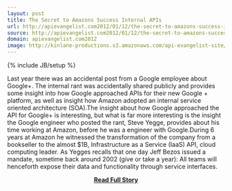 ```yaml
---
layout: post
title: The Secret to Amazons Success Internal APIs
url: http://apievangelist.com2012/01/12/the-secret-to-amazons-success-internal-apis/
source: http://apievangelist.com2012/01/12/the-secret-to-amazons-success-internal-apis/
domain: apievangelist.com2012
image: http://kinlane-productions.s3.amazonaws.com/api-evangelist-site/blog/amazon-com-logo.jpg
---
```

{% include JB/setup %}<p>Last year there was an accidental post from a Google employee about Google+. The internal rant was accidentally shared publicly and provides some insight into how Google approached APIs for their new Google + platform, as well as insight how Amazon adopted an internal service oriented architecture (SOA).The insight about how Google approached the API for Google+ is interesting, but what is far more interesting is the insight the Google engineer who posted the rant, Steve Yegge, provides about his time working at Amazon, before he was a engineer with Google.During 6 years at Amazon he witnessed the transformation of the company from a bookseller to the almost $1B, Infrastructure as a Service (IaaS) API, cloud computing leader. As Yegges recalls that one day Jeff Bezos issued a mandate, sometime back around 2002 (give or take a year): All teams will henceforth expose their data and functionality through service interfaces.</p>
<center><p><a href="http://apievangelist.com2012/01/12/the-secret-to-amazons-success-internal-apis/" style='padding:25px; font-sze:18px; font-weight: bold;'>Read Full Story</a></p></center>
